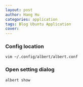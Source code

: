 ```yaml
---
layout: post
author: Hang Hu
categories: application
tags: Blog Ubuntu Application 
cover: 
---
```

### Config location

```
vim ~/.config/albert/albert.conf
```


### Open setting dialog


```
albert show
```
